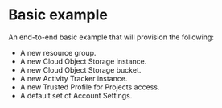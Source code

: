 # Basic example

<!--
The basic example should call the module(s) stored in this repository with a basic configuration.
Note, there is a pre-commit hook that will take the title of each example and include it in the repos main README.md.
The text below should describe exactly what resources are provisioned / configured by the example.
-->

An end-to-end basic example that will provision the following:
- A new resource group.
- A new Cloud Object Storage instance.
- A new Cloud Object Storage bucket.
- A new Activity Tracker instance.
- A new Trusted Profile for Projects access.
- A default set of Account Settings.

